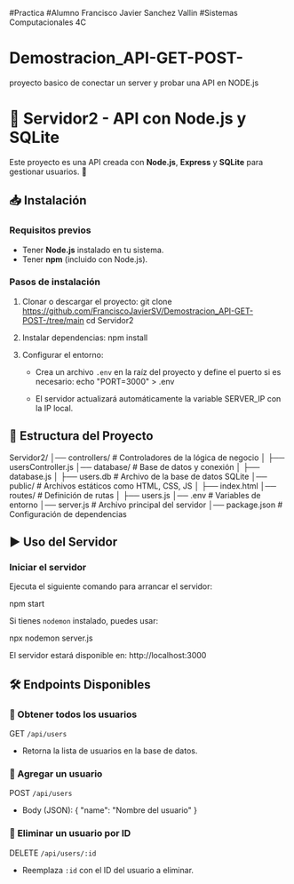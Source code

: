 #Practica
#Alumno Francisco Javier Sanchez Vallin
#Sistemas Computacionales 4C

# Demostracion_API-GET-POST-
proyecto basico de conectar un server y probar una API en NODE.js

# 📌 Servidor2 - API con Node.js y SQLite

Este proyecto es una API creada con **Node.js**, **Express** y **SQLite** para gestionar usuarios. 🚀

## 📥 Instalación

### Requisitos previos
- Tener **Node.js** instalado en tu sistema.
- Tener **npm** (incluido con Node.js).

### Pasos de instalación
1. Clonar o descargar el proyecto:
   git clone https://github.com/FranciscoJavierSV/Demostracion_API-GET-POST-/tree/main
   cd Servidor2

2. Instalar dependencias:
   npm install

3. Configurar el entorno:
   - Crea un archivo `.env` en la raíz del proyecto y define el puerto si es necesario:
     echo "PORT=3000" > .env

   - El servidor actualizará automáticamente la variable SERVER_IP con la IP local.

## 📁 Estructura del Proyecto

Servidor2/
│── controllers/      # Controladores de la lógica de negocio
│   ├── usersController.js
│── database/         # Base de datos y conexión
│   ├── database.js
│   ├── users.db      # Archivo de la base de datos SQLite
│── public/           # Archivos estáticos como HTML, CSS, JS
│   ├── index.html
│── routes/           # Definición de rutas
│   ├── users.js
│── .env              # Variables de entorno
│── server.js         # Archivo principal del servidor
│── package.json      # Configuración de dependencias

## ▶️ Uso del Servidor

### Iniciar el servidor
Ejecuta el siguiente comando para arrancar el servidor:

   npm start

Si tienes `nodemon` instalado, puedes usar:

   npx nodemon server.js

El servidor estará disponible en:
   http://localhost:3000

## 🛠️ Endpoints Disponibles

### 📌 Obtener todos los usuarios
GET `/api/users`
- Retorna la lista de usuarios en la base de datos.

### 📌 Agregar un usuario
POST `/api/users`
- Body (JSON):
  {
    "name": "Nombre del usuario"
  }

### 📌 Eliminar un usuario por ID
DELETE `/api/users/:id`
- Reemplaza `:id` con el ID del usuario a eliminar.


